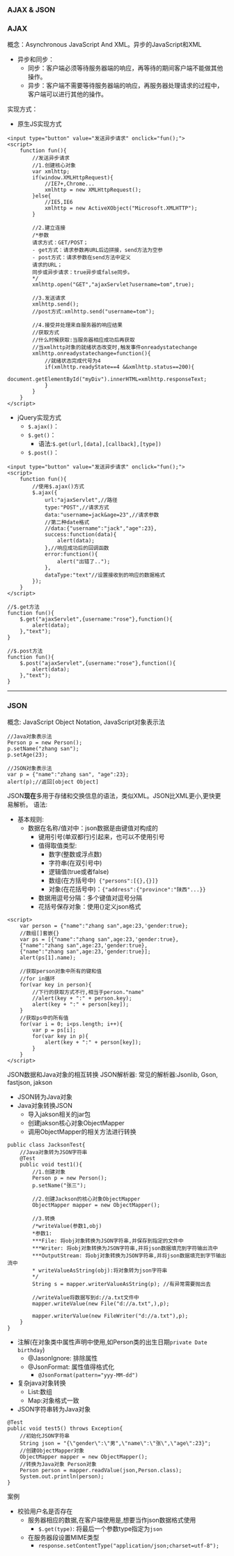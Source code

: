 ### AJAX & JSON

### AJAX
概念：Asynchronous JavaScript And XML。异步的JavaScript和XML
* 异步和同步：
	* 同步：客户端必须等待服务器端的响应，再等待的期间客户端不能做其他操作。
	* 异步：客户端不需要等待服务器端的响应，再服务器处理请求的过程中，客户端可以进行其他的操作。

实现方式：
* 原生JS实现方式
```
<input type="button" value="发送异步请求" onclick="fun();">
<script>  
	function fun(){  
		//发送异步请求  
		//1.创建核心对象  
		var xmlhttp;  
		if(window.XMLHttpRequest){  
			//IE7+,Chrome...  
			xmlhttp = new XMLHttpRequest();  
		}else{  
			//IE5,IE6  
			xmlhttp = new ActiveXObject("Microsoft.XMLHTTP");  
		}  
		
		//2.建立连接  
		/*参数  
		请求方式：GET/POST；  
		- get方式：请求参数再URL后边拼接，send方法为空参  
		- post方式：请求参数在send方法中定义  
		请求的URL；  
		同步或异步请求：true异步或false同步。  
		*/  
		xmlhttp.open("GET","ajaxServlet?username=tom",true);  
		
		//3.发送请求  
		xmlhttp.send();  
		//post方式:xmlhttp.send("username=tom");  
		
		//4.接受并处理来自服务器的响应结果  
		//获取方式  
		//什么时候获取:当服务器相应成功后再获取  
		//当xmlhttp对象的就绪状态改变时,触发事件onreadystatechange  
		xmlhttp.onreadystatechange=function(){  
			//就绪状态完成代号为4  
			if(xmlhttp.readyState==4 &&xmlhttp.status==200){  
			document.getElementById("myDiv").innerHTML=xmlhttp.responseText;  
			}  
		}  
	}  
</script>
```
* jQuery实现方式
	* `$.ajax()`：
	* `$.get()`：
		* 语法:`$.get(url,[data],[callback],[type])`
	* `$.post()`：
```
<input type="button" value="发送异步请求" onclick="fun();">
<script>  
	function fun(){  
		//使用$.ajax()方式  
		$.ajax({  
			url:"ajaxServlet",//路径  
			type:"POST",//请求方式  
			data:"username=jack&age=23",//请求参数  
			//第二种date格式  
			//data:{"username":"jack","age":23},  
			success:function(data){  
				alert(data);  
			},//响应成功后的回调函数 
			error:function(){
				alert("出错了..");
			},
			dataType:"text"//设置接收到的响应的数据格式
		});  
	}  
</script>

//$.get方法
function fun(){
	$.get("ajaxServlet",{username:"rose"},function(){
		alert(data);
	},"text");
}

//$.post方法
function fun(){
	$.post("ajaxServlet",{username:"rose"},function(){
		alert(data);
	},"text");
}
```

***
### JSON
概念: JavaScript Object Notation, JavaScript对象表示法
```
//Java对象表示法
Person p = new Person();
p.setName("zhang san");
p.setAge(23);

//JSON对象表示法
var p = {"name":"zhang san", "age":23};
alert(p);//返回[object Object]
```
JSON**现在**多用于存储和交换信息的语法，类似XML。JSON比XML更小,更快更易解析。
语法:
* 基本规则:
	* 数据在名称/值对中：json数据是由键值对构成的
		* 键用引号(单双都行)引起来，也可以不使用引号
		* 值得取值类型:
			* 数字(整数或浮点数)
			* 字符串(在双引号中)
			* 逻辑值(true或者false)
			* 数组(在方括号中)` {"persons":[{},{}]}`
			* 对象(在花括号中)：`{"address":{"province":"陕西"...}}`
		* 数据用逗号分隔：多个键值对逗号分隔
		* 花括号保存对象：使用{}定义json格式
```
<script>
	var person = {"name":"zhang san",age:23,'gender:true};
	//数组[]套嵌{}
	var ps = [{"name":"zhang san",age:23,'gender:true},
	{"name":"zhang san",age:23,'gender:true},
	{"name":"zhang san",age:23,'gender:true}];
	alert(ps[1].name);
	
	//获取person对象中所有的键和值
	//for in循环
	for(var key in person){
		//下行的获取方式不行,相当于person."name"
		//alert(key + ":" + person.key);
		alert(key + ":" + person[key]);
	}
	//获取ps中的所有值
	for(var i = 0; i<ps.length; i++){
		var p = ps[i];
		for(var key in p){
			alert(key + ":" + person[key]);
		}
	}
</script>
```

JSON数据和Java对象的相互转换
JSON解析器: 常见的解析器:Jsonlib, Gson, fastjson, jakson
* JSON转为Java对象
* Java对象转换JSON
	* 导入jakson相关的jar包
	* 创建jakson核心对象ObjectMapper
	* 调用ObjectMapper的相关方法进行转换
```
public class JacksonTest{
	//Java对象转为JSON字符串
	@Test
	public void test1(){
		//1.创建对象
		Person p = new Person();
		p.setName("张三");	
		
		//2.创建Jackson的核心对象ObjectMapper
		ObjectMapper mapper = new ObjectMapper();
		
		//3.转换
		/*writeValue(参数1,obj)
		*参数1:
		***File: 将obj对象转换为JSON字符串,并保存到指定的文件中
		***Writer: 将obj对象转换为JSON字符串,并将json数据填充到字符输出流中
		***OutputStream: 将obj对象转换为JSON字符串,并将json数据填充到字节输出流中
		* writeValueAsString(obj):将对象转为json字符串
		*/
		String s = mapper.writerValueAsString(p); //有异常需要抛出去
		
		//writeValue将数据写到d://a.txt文件中
		mapper.writeValue(new File("d://a.txt",),p);
		
		mapper.writerValue(new FileWriter("d://a.txt"),p);
	}
}
```
* 注解(在对象类中属性声明中使用,如Person类的出生日期`private Date birthday`)
	* @JasonIgnore: 排除属性
	* @JsonFormat: 属性值得格式化
		* `@JsonFormat(pattern="yyy-MM-dd")`
* 复杂java对象转换
	* List:数组
	* Map:对象格式一致
* JSON字符串转为Java对象
```
@Test
public void test5() throws Exception{
	//初始化JSON字符串
	String json = "{\"gender\":\"男",\"name\":\"张\",\"age\":23}";
	//创建ObjectMapper对象
	ObjectMapper mapper = new ObjectMapper();
	//转换为Java对象 Person对象
	Person person = mapper.readValue(json,Person.class);
	System.out.println(person);
}
```
案例
* 校验用户名是否存在
	* 服务器相应的数据,在客户端使用是,想要当作json数据格式使用
		* `$.get(type)`: 将最后一个参数type指定为`json`
	* 在服务器段设置MIME类型
		* `response.setContentType("application/json;charset=utf-8");`
		
